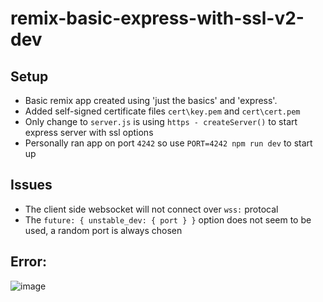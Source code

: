 # remix-basic-express-with-ssl-v2-dev

## Setup
- Basic remix app created using 'just the basics' and 'express'. 
- Added self-signed certificate files `cert\key.pem` and `cert\cert.pem`  
- Only change to `server.js` is using `https - createServer()` to start express server with ssl options
- Personally ran app on port `4242` so use `PORT=4242 npm run dev` to start up

## Issues
- The client side websocket will not connect over `wss:` protocal
- The `future: { unstable_dev: { port } }` option does not seem to be used, a random port is always chosen

## Error:

![image](https://user-images.githubusercontent.com/2157412/216356439-4e2d1e1f-bf01-4594-b8cf-314f4a716743.png)
